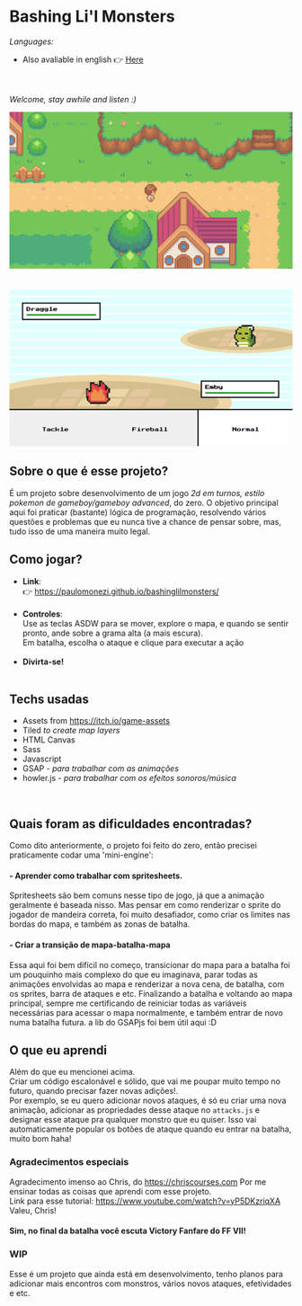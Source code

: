 # Bashing Li'l Monsters

_Languages:_ 
<br>
- Also avaliable in english 👉 [Here](https://github.com/paulomonezi/clashinglilmonsters/blob/ce2e3b91b18d306d84c23fda857c77d3a144f09b/README.md)

<br><br>
_Welcome, stay awhile and listen :)_

<img src="./src/gifs/readme-map.gif" alt="gif showing the game map">
<br><br><br>
<img src="./src/gifs/readme-battle.gif" alt="gif showing the battle system">


## Sobre o que é esse projeto?

É um projeto sobre desenvolvimento de um jogo _2d em turnos, estilo pokemon de gameboy/gameboy advanced_, do zero. O objetivo principal aqui foi praticar (bastante) lógica de programação, resolvendo vários questões e problemas que eu nunca tive a chance de pensar sobre, mas, tudo isso de uma maneira muito legal.



## Como jogar?
-  **Link**: <br>
👉 https://paulomonezi.github.io/bashinglilmonsters/ <br><br>
-  **Controles**: <br>
Use as teclas ASDW para se mover, explore o mapa, e quando se sentir pronto, ande sobre a grama alta (a mais escura).<br>
Em batalha, escolha o ataque e clique para executar a ação<br><br>
- **Divirta-se!**<br><br>

## Techs usadas
- Assets from https://itch.io/game-assets
- Tiled _to create map layers_
- HTML Canvas
- Sass
- Javascript
- GSAP - _para trabalhar com as animações_
- howler.js - _para trabalhar com os efeitos sonoros/música_
<br>

## Quais foram as dificuldades encontradas?

Como dito anteriormente, o projeto foi feito do zero, então precisei praticamente codar uma 'mini-engine':
#### - Aprender como trabalhar com spritesheets.
Spritesheets são bem comuns nesse tipo de jogo, já que a animação geralmente é baseada nisso. Mas pensar em como renderizar o sprite do jogador de mandeira correta, foi muito desafiador, como criar os limites nas bordas do mapa, e também as zonas de batalha.

#### - Criar a transição de mapa-batalha-mapa
Essa aqui foi bem difícil no começo, transicionar do mapa para a batalha foi um pouquinho mais complexo do que eu imaginava, parar todas as animações
envolvidas ao mapa e renderizar a nova cena, de batalha, com os sprites, barra de ataques e etc.
Finalizando a batalha e voltando ao mapa principal, sempre me certificando de reiniciar todas as variáveis necessárias para acessar o mapa normalmente, e também entrar de novo numa batalha futura. a lib do GSAPjs foi bem útil aqui :D


## O que eu aprendi
Além do que eu mencionei acima.<br>
Criar um código escalonável e sólido, que vai me poupar muito tempo no futuro, quando precisar fazer novas adições!.<br>
Por exemplo, se eu quero adicionar novos ataques, é só eu criar uma nova animação, adicionar as propriedades desse ataque no `attacks.js` e designar esse ataque pra qualquer monstro que eu quiser. Isso vai automaticamente popular os botões de ataque quando eu entrar na batalha, muito bom haha!

### Agradecimentos especiais
Agradecimento imenso ao Chris, do https://chriscourses.com Por me ensinar todas as coisas que aprendi com esse projeto.<br>
Link para esse tutorial: https://www.youtube.com/watch?v=yP5DKzriqXA <br>
Valeu, Chris!

#### Sim, no final da batalha você escuta Victory Fanfare do FF VII!

### WIP
Esse é um projeto que ainda está em desenvolvimento, tenho planos para adicionar mais encontros com monstros, vários novos ataques, efetividades e etc.